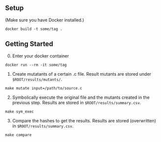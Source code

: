 ## Setup
(Make sure you have Docker installed.)
```shell
docker build -t some/tag .
```

## Getting Started
0. Enter your docker container
```shell
docker run --rm -it some/tag
```

1. Create mutatants of a certain .c file.
Result mutants are stored under `$ROOT/results/mutants/`.
```shell
make mutate input=/path/to/source.c
```

2. Symbolically execute the original file and the mutants created in the previous step.
Results are stored in `$ROOT/results/summary.csv`.
```shell
make sym_exec
```

3. Compare the hashes to get the results.
Results are stored (overwritten) in `$ROOT/results/summary.csv`.
```shell
make compare
```